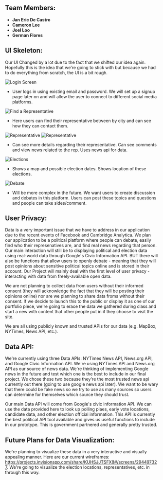 ## Team Members:

- **Jan Eric De Castro**
- **Cameron Lee**
- **Joel Loo**
- **German Flores**

## UI Skeleton:

Our UI Changed by a lot due to the fact that we shifted our idea again. Hopefully this is the idea that we're going to stick with but because we had to do everything from scratch, the UI is a bit rough.

![Login Screen](https://github.com/CambridgeGuolytica/121/blob/master/static_files/images/screenshot.png)
- User logs in using existing email and password. We will set up a signup page later on and will allow the user to connect to different social media platforms.

![Find a Representative](https://github.com/CambridgeGuolytica/121/blob/master/static_files/images/screenshot1.png)
- Here users can find their representative between by city and can see how they can contact them.

![Representative](https://github.com/CambridgeGuolytica/121/blob/master/static_files/images/screenshot2.png)
![Representative](https://github.com/CambridgeGuolytica/121/blob/master/static_files/images/screenshot3.png)
- Can see more details regarding their representative. Can see comments and view news related to the rep. Uses news api for data.

![Elections](https://github.com/CambridgeGuolytica/121/blob/master/static_files/images/screenshot4.png)
- Shows a map and possible election dates. Shows location of these elections.

![Debate](https://github.com/CambridgeGuolytica/121/blob/master/static_files/images/screenshot5.png)
- Will be more complex in the future. We want users to create discussion and debates in this platform. Users can post these topics and questions and people can take sides/comment.

## User Privacy:

Data is a very important issue that we have to address in our application due to the recent events of Facebook and Cambridge Analytica. We plan our application to be a political platform where people can debate, easily find who their represenatives are, and find real news regarding that person. Our main interaction will still be to displaying political and election data using real-world data through Google's Civic Information API. BUT there will also be functions that allow users to openly debate - meaning that they will post opinions about sensitive political topics online and is stored in their account. Our Project will mainly deal with the first level of user privacy - interacting with data from freely-available open data. 

We are not planning to collect data from users without their informed consent (they will acknowledge the fact that they will be posting their opinions online) nor are we planning to share data froms without their consent. If we decide to launch this to the public or display it as one of our portfolio piece, we're going to erace the data we gathered during class and start a new with content that other people put in if they choose to visit the site. 

We are all using publicly known and trusted APIs for our data (e.g. MapBox, NYTimes, News API, etc.).

## Data API:

We're currently using three Data APIs: NYTimes News API, News.org API, and Google Civic Information API. We're using NYTimes API and News.org API as our source of news data. We're thinking of implementing Google news in the future and test which one is the best to include in our final project. We chose these two because they're the most trusted news api currently out there (going to use google news api later). We want to be wary that there could be fake news so we try to use as many sources so users can determine for themselves which source they should trust. 

Our main Data API will come from Google's civic information API. We can use the data provided here to look up polling plaes, early vote locations, candidate data, and other election official information. This API is currently the best political API tool available and gives us useful functions to include in our prototype. This is government partnered and generally pretty trusted. 


## Future Plans for Data Visualization:

We're planning to visualize these data in a very interactive and visually appealing manner. Here are our current wireframes: https://projects.invisionapp.com/share/KUHSJJTSFX8#/screens/294497327. We're going to visualize the election locations, representatives, etc. in through this way.










